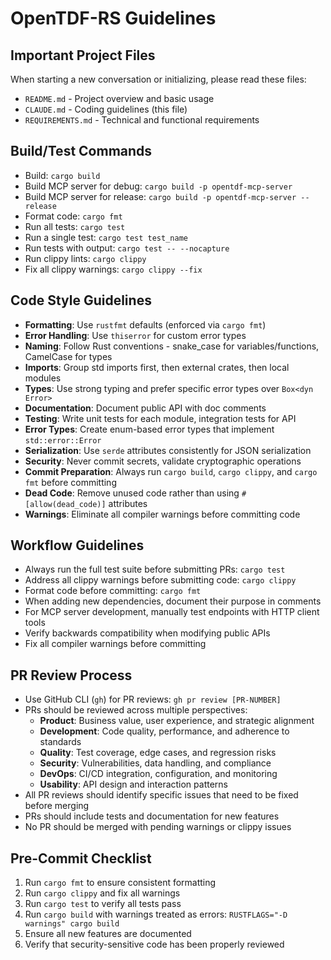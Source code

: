 # OpenTDF-RS Guidelines

## Important Project Files
When starting a new conversation or initializing, please read these files:
- `README.md` - Project overview and basic usage
- `CLAUDE.md` - Coding guidelines (this file)
- `REQUIREMENTS.md` - Technical and functional requirements

## Build/Test Commands

- Build: `cargo build`
- Build MCP server for debug: `cargo build -p opentdf-mcp-server`
- Build MCP server for release: `cargo build -p opentdf-mcp-server --release`
- Format code: `cargo fmt`
- Run all tests: `cargo test`
- Run a single test: `cargo test test_name`
- Run tests with output: `cargo test -- --nocapture`
- Run clippy lints: `cargo clippy`
- Fix all clippy warnings: `cargo clippy --fix`

## Code Style Guidelines

- **Formatting**: Use `rustfmt` defaults (enforced via `cargo fmt`)
- **Error Handling**: Use `thiserror` for custom error types
- **Naming**: Follow Rust conventions - snake_case for variables/functions, CamelCase for types
- **Imports**: Group std imports first, then external crates, then local modules
- **Types**: Use strong typing and prefer specific error types over `Box<dyn Error>`
- **Documentation**: Document public API with doc comments
- **Testing**: Write unit tests for each module, integration tests for API
- **Error Types**: Create enum-based error types that implement `std::error::Error`
- **Serialization**: Use `serde` attributes consistently for JSON serialization
- **Security**: Never commit secrets, validate cryptographic operations
- **Commit Preparation**: Always run `cargo build`, `cargo clippy`, and `cargo fmt` before committing
- **Dead Code**: Remove unused code rather than using `#[allow(dead_code)]` attributes
- **Warnings**: Eliminate all compiler warnings before committing code

## Workflow Guidelines

- Always run the full test suite before submitting PRs: `cargo test`
- Address all clippy warnings before submitting code: `cargo clippy`
- Format code before committing: `cargo fmt`
- When adding new dependencies, document their purpose in comments
- For MCP server development, manually test endpoints with HTTP client tools
- Verify backwards compatibility when modifying public APIs
- Fix all compiler warnings before committing

## PR Review Process

- Use GitHub CLI (`gh`) for PR reviews: `gh pr review [PR-NUMBER]`
- PRs should be reviewed across multiple perspectives:
  - **Product**: Business value, user experience, and strategic alignment
  - **Development**: Code quality, performance, and adherence to standards
  - **Quality**: Test coverage, edge cases, and regression risks
  - **Security**: Vulnerabilities, data handling, and compliance
  - **DevOps**: CI/CD integration, configuration, and monitoring
  - **Usability**: API design and interaction patterns
- All PR reviews should identify specific issues that need to be fixed before merging
- PRs should include tests and documentation for new features
- No PR should be merged with pending warnings or clippy issues

## Pre-Commit Checklist

1. Run `cargo fmt` to ensure consistent formatting
2. Run `cargo clippy` and fix all warnings
3. Run `cargo test` to verify all tests pass
4. Run `cargo build` with warnings treated as errors: `RUSTFLAGS="-D warnings" cargo build`
5. Ensure all new features are documented
6. Verify that security-sensitive code has been properly reviewed